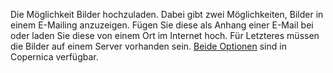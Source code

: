 Die Möglichkeit Bilder hochzuladen. Dabei gibt zwei Möglichkeiten,
Bilder in einem E-Mailing anzuzeigen. Fügen Sie diese als Anhang einer
E-Mail bei oder laden Sie diese von einem Ort im Internet hoch. Für
Letzteres müssen die Bilder auf einem Server vorhanden sein. [Beide
Optionen](./html-newsletter-design-some-important-guidelines.md)
sind in Copernica verfügbar.

